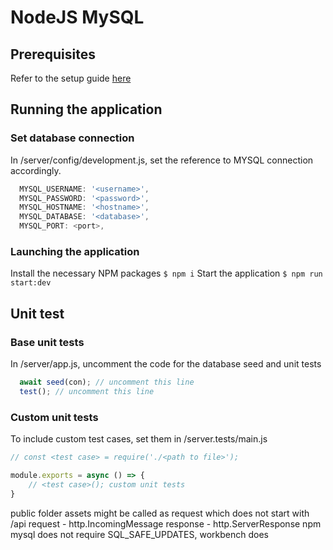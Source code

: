 # NodeJS MySQL

## Prerequisites
Refer to the setup guide [here](./SETUP.md)

## Running the application

### Set database connection
In /server/config/development.js, set the reference to MYSQL connection accordingly.
```javascript
  MYSQL_USERNAME: '<username>',
  MYSQL_PASSWORD: '<password>',
  MYSQL_HOSTNAME: '<hostname>',
  MYSQL_DATABASE: '<database>',
  MYSQL_PORT: <port>,
```
### Launching the application
Install the necessary NPM packages
`$ npm i`
Start the application
`$ npm run start:dev`

## Unit test

### Base unit tests
In /server/app.js, uncomment the code for the database seed and unit tests
```javascript
  await seed(con); // uncomment this line
  test(); // uncomment this line
```

### Custom unit tests
To include custom test cases, set them in /server.tests/main.js
```javascript
// const <test case> = require('./<path to file>');

module.exports = async () => {
    // <test case>(); custom unit tests
}
```




public folder assets might be called as request which does not start with /api
request - http.IncomingMessage
response - http.ServerResponse
npm mysql does not require SQL_SAFE_UPDATES, workbench does
